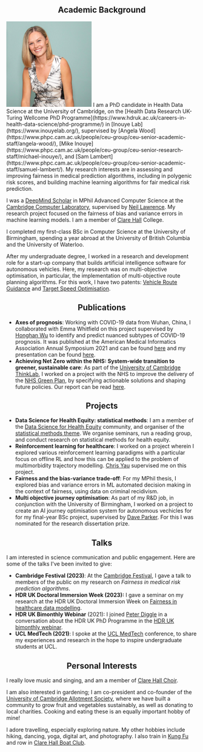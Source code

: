 
## <center>Academic Background</center>
<img src="/clairecoffey_matriculation_photo.jpg" width="225" class="left-img"/>
I am a PhD candidate in Health Data Science at the University of Cambridge, on the [Health Data Research UK-Turing Wellcome PhD Programme](https://www.hdruk.ac.uk/careers-in-health-data-science/phd-programme/) in [Inouye Lab](https://www.inouyelab.org/), supervised by [Angela Wood](https://www.phpc.cam.ac.uk/people/ceu-group/ceu-senior-academic-staff/angela-wood/), [Mike Inouye](https://www.phpc.cam.ac.uk/people/ceu-group/ceu-senior-research-staff/michael-inouye/), and [Sam Lambert](https://www.phpc.cam.ac.uk/people/ceu-group/ceu-senior-academic-staff/samuel-lambert/). My research interests are in assessing and improving fairness in medical prediction algorithms, including in polygenic risk scores, and building machine learning algorithms for fair medical risk prediction.

I was a [DeepMind Scholar](https://www.cst.cam.ac.uk/deepmind-scholars-cambridge) in MPhil Advanced Computer Science at the [Cambridge Computer Laboratory](https://www.cst.cam.ac.uk/), supervised by [Neil Lawrence](https://inverseprobability.com/). My research project focused on the fairness of bias and variance errors in machine learning models. I am a member of [Clare Hall](https://www.clarehall.cam.ac.uk/) College.

I completed my first-class BSc in Computer Science at the University of Birmingham, spending a year abroad at the University of British Columbia and the University of Waterloo.

After my undergraduate degree, I worked in a research and development role for a start-up company that builds artificial intelligence software for autonomous vehicles. Here, my research was on multi-objective optimisation, in particular, the implementation of multi-objective route planning algorithms. For this work, I have two patents: [Vehicle Route Guidance](https://patents.google.com/patent/US20190346275A1/en) and [Target Speed Optimisation](https://www.ipo.gov.uk/p-find-publication-getPDF.pdf?PatentNo=GB2555794&DocType=A&JournalNumber=6730).

## <center>Publications</center>
- <b>Axes of prognosis</b>: Working with COVID-19 data from Wuhan, China, I collaborated with Emma Whitfield on this project supervised by [Honghan Wu](https://iris.ucl.ac.uk/iris/browse/profile?upi=HWWUX46) to identify and predict nuanced subtypes of COVID-19 prognosis. It was published at the American Medical Informatics Association Annual Symposium 2021 and can be found [here](https://www.ncbi.nlm.nih.gov/pmc/articles/PMC8861682/?report=classic) and my presentation can be found [here](https://www.youtube.com/watch?v=WT9sfyTnmuE). 
- <b>Achieving Net Zero within the NHS: System-wide transition to greener, sustainable care</b>: As part of the [University of Cambridge ThinkLab](https://www.thinklab.strategic-partnerships.admin.cam.ac.uk/), I worked on a project with the NHS to improve the delivery of the [NHS Green Plan](https://www.england.nhs.uk/greenernhs/wp-content/uploads/sites/51/2020/10/delivering-a-net-zero-national-health-service.pdf), by specifying actionable solutions and shaping future policies. Our report can be read [here](https://www.repository.cam.ac.uk/handle/1810/335306).

## <center>Projects</center>
- <b>Data Science for Health Equity: statistical methods</b>: I am a member of the [Data Science for Health Equity](https://www.datascienceforhealthequity.com/) community, and organiser of the [statistical methods theme](https://www.datascienceforhealthequity.com/themes/statistical-methods). We organise seminars, run a reading group, and conduct research on statistical methods for health equity. 
- <b> Reinforcement learning for healthcare</b>: I worked on a project wherein I explored various reinforcement learning paradigms with a particular focus on offline RL and how this can be applied to the problem of multimorbidity trajectory modelling. [Chris Yau](https://cwcyau.github.io/authors/admin/) supervised me on this project.
- <b>Fairness and the bias-variance trade-off</b>: For my MPhil thesis, I explored bias and variance errors in ML automated decision making in the context of fairness, using data on criminal recidivism. 
- <b>Multi objective journey optimisation</b>: As part of my R&D job, in conjunction with the University of Birmingham, I worked on a project to create an AI journey optimisation system for autonomous vechicles for for my final-year BSc project, supervised by [Dave Parker](https://www.cs.bham.ac.uk/~parkerdx/index.php). For this I was nominated for the research dissertation prize.

## <center>Talks</center>
I am interested in science communication and public engagement. Here are some of the talks I've been invited to give:
- <b>Cambridge Festival (2023)</b>: At the [Cambridge Festival](https://www.festival.cam.ac.uk/events/polygenic-risk-scores-research-and-healthcare), I gave a talk to members of the public on my research on <i>Fairness in medical risk prediction algorithms</i>. 
- <b>HDR UK Doctoral Immersion Week (2023):</b> I gave a seminar on my research at the HDR UK Doctoral Immersion Week on [Fairness in healthcare data modelling](https://cwcyau.github.io/hdrukphdcourses/courses/fairness.html). 
- <b>HDR UK Bimonthly Webinar</b> (2021): I joined [Peter Diggle](https://www.lancaster.ac.uk/staff/diggle/) in a conversation about the HDR UK PhD Programme in the [HDR UK bimonthly webinar](https://www.hdruk.ac.uk/bimonthly-one-institute-webinars/).
- <b>UCL MedTech (2021)</b>: I spoke at the [UCL MedTech](https://uclmed.tech/) conference, to share my experiences and research in the hope to inspire undergraduate students at UCL.

## <center>Personal Interests</center>
I really love music and singing, and am a member of [Clare Hall Choir](https://www.clarehall.cam.ac.uk/music/). 

I am also interested in gardening; I am co-president and co-founder of the [University of Cambridge Allotment Society](https://cam-uni-allotment.github.io/), where we have built a community to grow fruit and vegetables sustainably, as well as donating to local charities. Cooking and eating these is an equally important hobby of mine!

I adore travelling, especially exploring nature. My other hobbies include hiking, dancing, yoga, digital art, and photography. I also train in [Kung Fu](https://www.fwckungfu.com/) and row in [Clare Hall Boat Club](https://www.clarehall.cam.ac.uk/chbc/). 
